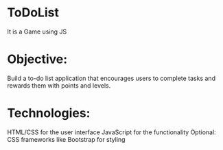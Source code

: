 # ToDoList 
It is a Game using JS
<br>
# Objective: 
Build a to-do list application that encourages users to complete tasks and rewards them with points and levels.
# Technologies:
HTML/CSS for the user interface
JavaScript for the functionality
Optional: CSS frameworks like Bootstrap for styling
